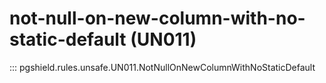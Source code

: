 # not-null-on-new-column-with-no-static-default (UN011)

::: pgshield.rules.unsafe.UN011.NotNullOnNewColumnWithNoStaticDefault


